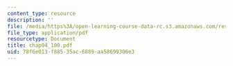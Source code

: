```yaml
---
content_type: resource
description: ''
file: /media/https%3A/open-learning-course-data-rc.s3.amazonaws.com/res-6-001-continuum-electromechanics-spring-2009/78f6e013f88535ac6889aa58699306e3_chap04_100.pdf
file_type: application/pdf
resourcetype: Document
title: chap04_100.pdf
uid: 78f6e013-f885-35ac-6889-aa58699306e3
---
```

